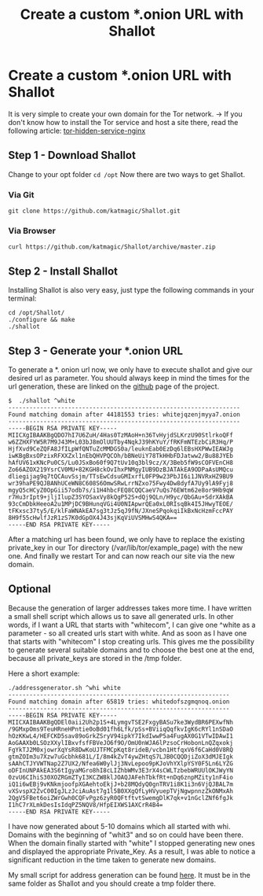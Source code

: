 ﻿---
title: "Create a custom *.onion URL with Shallot"
categories:
  - Post Formats
tags:
  - chat
  - Post Formats
---


# Create a custom *.onion URL with Shallot

It is very simple to create your own domain for the Tor network.
-> If you don't know how to install the Tor service and host a site there, read the following article: [tor-hidden-service-nginx](/tor-hidden-service-nginx)

## Step 1 - Download Shallot
Change to your opt folder
``` cd /opt ``` 
Now there are two ways to get Shallot. 
### Via Git
``` git clone https://github.com/katmagic/Shallot.git ```
### Via Browser
``` curl https://github.com/katmagic/Shallot/archive/master.zip ```

## Step 2 - Install Shallot
Installing Shallot is also very easy, just type the following commands in your terminal: 
``` 
cd /opt/Shallot/
./configure && make
./shallot 
```

## Step 3 - Generate your *.onion URL
To generate a *. onion url now, we only have to execute shallot and give our desired url as parameter. You should always keep in mind the times for the url generation, these are linked on the [github](https://github.com/katmagic/Shallot) page of the project.

```
$  ./shallot ^white
------------------------------------------------------------------
Found matching domain after 44181553 tries: whitejqzenjmyya7.onion
------------------------------------------------------------------
-----BEGIN RSA PRIVATE KEY-----
MIICXgIBAAKBgQDO7hI7U6ZuH/4Has0TzMAoH+n36TvHyjdSLKrzU90StlrkoQFf
w6ZZHXFYW5R7M9J43M+L03bJ8mOlUUTby4NqkJ39hKYuY/fRKFmNTEzbCiR3Hq/P
HjfXvd9CeZQFA8JfILpWfQNTuZcMMDGS0a/leuknEab0EzDq6lEBsHXPWwIEAWJg
iwKBgBxsOPzixRFXXZxl1nEbQHVPQCOh/bBNeUiY78TkHHbFDJatww2/Bu88JYEb
hAfUV61xKNcPu0CS/Lu0JSxBo60f9Q7tUv10q3bl9cz/X/3Beb5fW9sCOFVEnCH8
Zo66AZOX219YsrCV0MU+82KGH8ckOvIhxPNMgyIUB9DzBJATAkEA9ODPaAsUMQcu
dliegijag9q7tQCAuvSsjm/TTsEwCdsuGMIxrfL0FP9w23PbJI6i1JNVRxHZ9BU9
wr39haPE9QJBANhUCeWN8C608S6OmwSRwLrrNZxo75Fwy4Dw8dyfA7Uy9lA9Fyj8
mgyQ5cHCyZ0OpGii57odb7s/i1H4hbcFEQ8CQQCaeV7uQs76EWtm62e8or9Hb9qW
r7Hu3rIpt9+jljIlupZ3SYOSaxVy8kQgP52S+dQj9QLn/H9yc/QbGAu+SdrXAkBA
93cCmDbkHeeoA2u1MPjDC9BHunqVGi4U0NIApwrQEa0xL0RIsqBk4I5JHwyTEOE/
tFKxsc37ty5/E/klFaWNAkEA7sg3tJz5qJ9fN/JXneSPqokqiIkBxNcHzmFccPAY
8H9f55cHwlfJzR1zS7K0dGpOX4J43sjKqViUVSMHwS4QKA==
-----END RSA PRIVATE KEY-----

```
After a matching url has been found, we only have to replace the existing private_key in our Tor directory (/var/lib/tor/example_page) with the new one.
And finally we restart Tor and can now reach our site via the new domain.

## Optional 

Because the generation of larger addresses takes more time. I have written a small shell script which allows us to save all generated urls.
In other words, if I want a URL that starts with "whitecom", I can give one ^white as a parameter - so all created urls start with white. And as soon as I have one that starts with "whitecom" I stop creating urls. This gives me the possibility to generate several suitable domains and to choose the best one at the end, because all private_keys are stored in the /tmp folder.

Here a short example:

    ./addressgenerator.sh ^whi white
    ---------------------------------------------------------------
    Found matching domain after 65819 tries: whitedofszgmqnoq.onion
    ---------------------------------------------------------------
    -----BEGIN RSA PRIVATE KEY-----
    MIICXAIBAAKBgQDEl0aii2Uh2p1S+4LymgvTSE2FxgyBASu7ke3WydBR6PEXwfNh
    /9GMxpOms9TeuHRneHPntie0oBd01fh6Lfk/pSs+BViiqQqfkvIgK6cRYl1nSDaO
    hOzKKwL4/HEFCKD5sav89oGrkZSryV94ipkY7IkdIwwP5a4FugAX0G1VTwIDAwI1
    AoGAAXb0LSOzXXylIBxvfsfFBVeJO6f9O/OmU0nWJA6lPzsoCrHobonLnQZqxokj
    FgYkTJ2M0xjowrXqYsR8DwKoUJTFMCpKqt8rideB/vcbn1HtfqxV6f6CaHd0V8RQ
    gtmZOIm3u7Xzw7uGcbhk681L/I/8m4kZvT4ywZHtqS7LJB0CQQDjiZoX3dMJEIgk
    sAAhCTJYVWTNap2Z7UX2/Nfea6W0ylJj3NvLepoo9pKJoVhYXlpYSY0F5Ln6LYZG
    oDFInUNPAkEA3S6tIgyaMGro8hI8cLIZhbWMv3E3rX4sCWLTzbebWRUUlOKJWyYN
    0zvU6CIhiS30XOZRGmZTyI3KCZW8klJOAQJAFehTbkfRt+nDq6znpMZity1nF4io
    iQ1i6wEBj9vKNkmjoofpXGAehtoEkjJ+b28MQdyQ0gnTRV1i8K1i3n6VjQJBAL7m
    vXSvspX2ZvC00IgJLzJciAuAst7g1l5B0XXgQfLyHVyuepTVjNgwpnnzZkONMxAh
    2QgV5FBet6oiZWrGwh0CQFvPgz6zyR0QFtftvtSwemgDlK7qk+v1nGclZNf6fgJk
    I1hC7rXLmkDesIsIdqPZ5NQV8/HfpEIXWS1AXCrR4B4=
    -----END RSA PRIVATE KEY-----

I have now generated about 5-10 domains which all started with whi. Domains with the beginning of "whit3" and so on could have been there. When the domain finally started with "white" I stopped generating new ones and displayed the appropriate Private_Key.
As a result, I was able to notice a significant reduction in the time taken to generate new domains.

My small script for address generation can be found [here](https://github.com/whit-e/OnionAddressGenerator).
It must be in the same folder as Shallot and you should create a tmp folder there.
